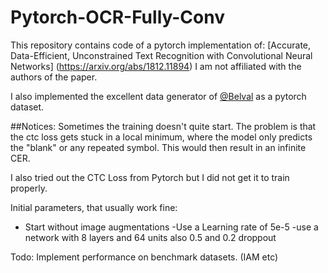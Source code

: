 # Pytorch-OCR-Fully-Conv

This repository contains code of a pytorch implementation of: 
[Accurate, Data-Efficient, Unconstrained Text Recognition with Convolutional Neural Networks] (https://arxiv.org/abs/1812.11894)
I am not affiliated with the authors of the paper. 

I also implemented the excellent data generator of [@Belval](https://github.com/Belval/TextRecognitionDataGenerator) as a pytorch dataset. 

##Notices: 
Sometimes the training doesn't quite start. The problem is that the ctc loss gets stuck in a local minimum, where the model only predicts the "blank" or any repeated symbol. This would then result in an infinite CER. 

I also tried out the CTC Loss from Pytorch but I did not get it to train properly. 

Initial parameters, that usually work fine: 
- Start without image augmentations
-Use a Learning rate of 5e-5 
-use a network with 8 layers and 64 units also 0.5 and 0.2  droppout 



Todo: 
Implement performance on benchmark datasets. (IAM etc) 

